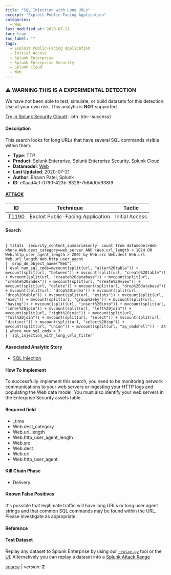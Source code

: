```yaml
---
title: "SQL Injection with Long URLs"
excerpt: "Exploit Public-Facing Application"
categories:
  - Web
last_modified_at: 2020-07-21
toc: true
toc_label: ""
tags:
  - Exploit Public-Facing Application
  - Initial Access
  - Splunk Enterprise
  - Splunk Enterprise Security
  - Splunk Cloud
  - Web
---
```


### ⚠️ WARNING THIS IS A EXPERIMENTAL DETECTION
We have not been able to test, simulate, or build datasets for this detection. Use at your own risk. This analytic is **NOT** supported.


[Try in Splunk Security Cloud](https://www.splunk.com/en_us/cyber-security.html){: .btn .btn--success}

#### Description

This search looks for long URLs that have several SQL commands visible within them.

- **Type**: TTP
- **Product**: Splunk Enterprise, Splunk Enterprise Security, Splunk Cloud
- **Datamodel**: [Web](https://docs.splunk.com/Documentation/CIM/latest/User/Web)
- **Last Updated**: 2020-07-21
- **Author**: Bhavin Patel, Splunk
- **ID**: e0aad4cf-0790-423b-8328-7564d0d938f9


#### [ATT&CK](https://attack.mitre.org/)

| ID          | Technique   | Tactic         |
| ----------- | ----------- |--------------- |
| [T1190](https://attack.mitre.org/techniques/T1190/) | Exploit Public-Facing Application | Initial Access |

#### Search

```

| tstats `security_content_summariesonly` count from datamodel=Web where Web.dest_category=web_server AND (Web.url_length > 1024 OR Web.http_user_agent_length > 200) by Web.src Web.dest Web.url Web.url_length Web.http_user_agent 
| `drop_dm_object_name("Web")` 
| eval num_sql_cmds=mvcount(split(url, "alter%20table")) + mvcount(split(url, "between")) + mvcount(split(url, "create%20table")) + mvcount(split(url, "create%20database")) + mvcount(split(url, "create%20index")) + mvcount(split(url, "create%20view")) + mvcount(split(url, "delete")) + mvcount(split(url, "drop%20database")) + mvcount(split(url, "drop%20index")) + mvcount(split(url, "drop%20table")) + mvcount(split(url, "exists")) + mvcount(split(url, "exec")) + mvcount(split(url, "group%20by")) + mvcount(split(url, "having")) + mvcount(split(url, "insert%20into")) + mvcount(split(url, "inner%20join")) + mvcount(split(url, "left%20join")) + mvcount(split(url, "right%20join")) + mvcount(split(url, "full%20join")) + mvcount(split(url, "select")) + mvcount(split(url, "distinct")) + mvcount(split(url, "select%20top")) + mvcount(split(url, "union")) + mvcount(split(url, "xp_cmdshell")) - 24 
| where num_sql_cmds > 3 
| `sql_injection_with_long_urls_filter`
```

#### Associated Analytic Story
* [SQL Injection](/stories/sql_injection)


#### How To Implement
To successfully implement this search, you need to be monitoring network communications to your web servers or ingesting your HTTP logs and populating the Web data model. You must also identify your web servers in the Enterprise Security assets table.

#### Required field
* _time
* Web.dest_category
* Web.url_length
* Web.http_user_agent_length
* Web.src
* Web.dest
* Web.url
* Web.http_user_agent


#### Kill Chain Phase
* Delivery


#### Known False Positives
It&#39;s possible that legitimate traffic will have long URLs or long user agent strings and that common SQL commands may be found within the URL. Please investigate as appropriate.





#### Reference


#### Test Dataset
Replay any dataset to Splunk Enterprise by using our [`replay.py`](https://github.com/splunk/attack_data#using-replaypy) tool or the [UI](https://github.com/splunk/attack_data#using-ui).
Alternatively you can replay a dataset into a [Splunk Attack Range](https://github.com/splunk/attack_range#replay-dumps-into-attack-range-splunk-server)




[*source*](https://github.com/splunk/security_content/tree/develop/detections/experimental/web/sql_injection_with_long_urls.yml) \| *version*: **2**